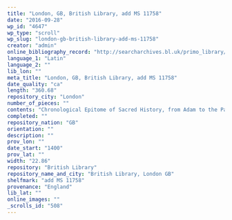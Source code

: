 ```yaml
---
title: "London, GB, British Library, add MS 11758"
date: "2016-09-28"
wp_id: "4647"
wp_type: "scroll"
wp_slug: "london-gb-british-library-add-ms-11758"
creator: "admin"
online_bibliography_record: "http://searcharchives.bl.uk/primo_library/libweb/action/display.do?fn=display&vid=IAMS_VU2&afterPDS=true&doc=IAMS032-002041420"
language_1: "Latin"
language_2: ""
lib_lon: ""
meta_title: "London, GB, British Library, add MS 11758"
date_quality: "ca"
length: "360.68"
repository_city: "London"
number_of_pieces: ""
contents: "Chronological Epitome of Sacred History, from Adam to the Passion of Jesus Christ, illustrated with Genealogies."
completed: ""
repository_nation: "GB"
orientation: ""
description: ""
prov_lon: ""
date_start: "1400"
prov_lat: ""
width: "22.86"
repository: "British Library"
repository_name_and_city: "British Library, London GB"
shelfmark: "add MS 11758"
provenance: "England"
lib_lat: ""
online_images: ""
_scrolls_id: "508"
---
```



